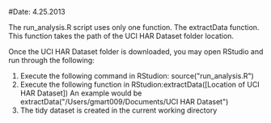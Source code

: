 #Date: 4.25.2013

The run_analysis.R script uses only one function.  The extractData function.  This function takes the path of the UCI HAR Dataset folder location.  

Once the UCI HAR Dataset folder is downloaded, you may open RStudio and run through the following:

1. Execute the following command in RStudion: source("run_analysis.R")
2. Execute the following function in RStudion:extractData([Location of UCI HAR Dataset]) 
  An example would be extractData("/Users/gmart009/Documents/UCI HAR Dataset") 
3. The tidy dataset is created in the current working directory


